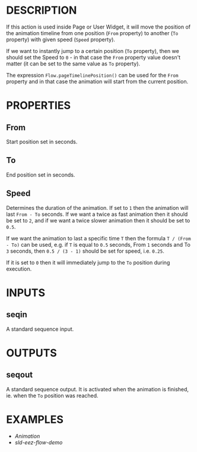 # DESCRIPTION

If this action is used inside Page or User Widget, it will move the position of the animation timeline from one position (`From` property) to another (`To` property) with given speed (`Speed` property).

If we want to instantly jump to a certain position (`To` property), then we should set the Speed to `0` - in that case the `From` property value doesn't matter (it can be set to the same value as `To` property).

The expression `Flow.pageTimelinePosition()` can be used for the `From` property and in that case the animation will start from the current position.

# PROPERTIES

## From

Start position set in seconds.

## To

End position set in seconds.

## Speed

Determines the duration of the animation. If set to `1` then the animation will last `From - To` seconds. If we want a twice as fast animation then it should be set to `2`, and if we want a twice slower animation then it should be set to `0.5`.

If we want the animation to last a specific time `T` then the formula `T / (From - To)` can be used, e.g. if `T` is equal to `0.5` seconds, From `1` seconds and To `3` seconds, then `0.5 / (3 - 1)` should be set for speed, i.e. `0.25`.

If it is set to `0` then it will immediately jump to the `To` position during execution.

# INPUTS

## seqin

A standard sequence input.

# OUTPUTS

## seqout

A standard sequence output. It is activated when the animation is finished, ie. when the `To` position was reached.

# EXAMPLES

- _Animation_
- _sld-eez-flow-demo_
